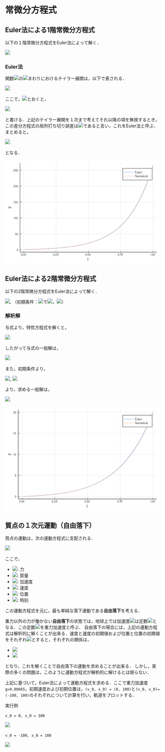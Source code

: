 # 常微分方程式

## Euler法による1階常微分方程式
以下の１階常微分方程式をEuler法によって解く．

<img src="https://latex.codecogs.com/gif.latex?\frac{dy}{dt}&space;=&space;5y&space;&plus;&space;4,\&space;y(0)&space;=&space;y_0">

### Euler法
関数<img src="https://latex.codecogs.com/gif.latex?y(t)">の<img src="https://latex.codecogs.com/gif.latex?t_i">まわりにおけるテイラー展開は，以下で表される．

<img src="https://latex.codecogs.com/gif.latex?y(t_{i&plus;1})&space;=&space;y(t_i)&space;&plus;&space;hy'(t_i)&space;&plus;&space;\frac{h^2}{2}y''(t_i)&space;&plus;\cdots,">

ここで，<img src="https://latex.codecogs.com/gif.latex?f(t_i,&space;y_i)&space;=&space;y'(t_i),&space;y_i&space;=&space;y(t_i),&space;y_{i&plus;1}&space;=&space;y(t_{i&plus;1})">とおくと，

<img src="https://latex.codecogs.com/gif.latex?y_{i&plus;1}&space;=&space;y_i&space;&plus;&space;hf(t_i,&space;y_i)&space;&plus;&space;\frac{h^2}{2}f'(t_i,&space;y_i)&plus;\cdots,">

と書ける．上記のテイラー展開を１次まで考えてそれ以降の項を無視するとき，この差分方程式の局所打ち切り誤差は<img src="https://latex.codecogs.com/gif.latex?O(h^2)">であると言い，これをEuler法と呼ぶ．まとめると，

<img src="https://latex.codecogs.com/gif.latex?y_{i&plus;1}&space;=&space;y_i&space;&plus;&space;hf(t_i,&space;y_i)">

となる．

![](1st_order_euler.png)


## Euler法による2階常微分方程式
以下の2階常微分方程式をEuler法によって解く．

<img src="https://latex.codecogs.com/gif.latex?y''-6y'+9y=0">, （初期条件：<img src="https://latex.codecogs.com/gif.latex?x=0">で<img src="https://latex.codecogs.com/gif.latex?y=0">，<img src="https://latex.codecogs.com/gif.latex?y'=1">）

### 解析解

与式より，特性方程式を解くと，

<img src="https://latex.codecogs.com/gif.latex?\lambda^2-6\lambda+9=0\\(\lambda-3)^2=0\\\lambda=3">

したがって与式の一般解は，

<img src="https://latex.codecogs.com/gif.latex?y=(C_1+C_2x)e^{3x}">

また，初期条件より，

<img src="https://latex.codecogs.com/gif.latex?y(0)=C_1=0">,
<img src="https://latex.codecogs.com/gif.latex?y'(0)=C_2=1">

より，求める一般解は，

<img src="https://latex.codecogs.com/gif.latex?y=xe^{3x}">


![](2nd_order_euler.png)

## 質点の１次元運動（自由落下）
質点の運動は，次の運動方程式に支配される．

<img src="https://latex.codecogs.com/gif.latex?F=m\alpha=m\frac{dv}{dt}=m\frac{d^2x}{dt^2}">

ここで，
* <img src="https://latex.codecogs.com/gif.latex?F">: 力
* <img src="https://latex.codecogs.com/gif.latex?m">: 質量
* <img src="https://latex.codecogs.com/gif.latex?\alpha">: 加速度
* <img src="https://latex.codecogs.com/gif.latex?v">: 速度
* <img src="https://latex.codecogs.com/gif.latex?x">: 位置
* <img src="https://latex.codecogs.com/gif.latex?t">: 時刻

この運動方程式を元に，最も単純な落下運動である**自由落下**を考える．

重力以外の力が働かない**自由落下**の状態では，地球上では加速度<img src="https://latex.codecogs.com/gif.latex?\alpha">は定数<img src="https://latex.codecogs.com/gif.latex?g=9.80665(m/s^2)">となる．この定数<img src="https://latex.codecogs.com/gif.latex?g">を重力加速度と呼ぶ．
自由落下の場合には，上記の運動方程式は解析的に解くことが出来る．速度と速度の初期値および位置と位置の初期値をそれぞれ<img src="https://latex.codecogs.com/gif.latex?v_f,v_0,x_f,x_0">とすると，それぞれの関係は，

* <img src="https://latex.codecogs.com/gif.latex?v_f=v_0+gt">
* <img src="https://latex.codecogs.com/gif.latex?x_f=x_0+v_0t+\frac{1}{2}gt^2">

となり，これを解くことで自由落下の運動を求めることが出来る．
しかし，実際の多くの問題は，このように運動方程式が解析的に解けるとは限らない．

上記に基づいて，Euler法によって運動方程式を求める．ここで重力加速度```g=9.80665```，初期速度および初期位置は，```(v_0, x_0) = (0, 100)```と```(v_0, x_0)=(-100, 100)```のそれぞれについて計算を行い，軌道をプロットする．

実行例

```v_0 = 0, x_0 = 100```

![](freefall_v0=0.png)

```v_0 = -100, x_0 = 100```

![](freefall_v0=-100.png)